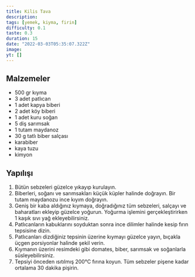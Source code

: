 ```yaml
---
title: Kilis Tava
description:
tags: [yemek, kiyma, firin]
difficulty: 0.1
taste: 0.3
duration: 15
date: "2022-03-03T05:35:07.322Z"
image:
yt: []
---
```


## Malzemeler

- 500 gr kıyma
- 3 adet patlıcan
- 1 adet kapya biberi
- 2 adet köy biberi
- 1 adet kuru soğan
- 5 diş sarımsak
- 1 tutam maydanoz
- 30 g tatlı biber salçası
- karabiber
- kaya tuzu
- kimyon

## Yapılışı

1. Bütün sebzeleri güzelce yıkayıp kurulayın.
2. Biberleri, soğanı ve sarımsakları küçük küpler halinde doğrayın. Bir tutam maydanozu ince kıyım doğrayın.
3. Geniş bir kaba aldığınız kıymaya, doğradığınız tüm sebzeleri, salçayı ve baharatları ekleyip güzelce yoğurun. Yoğurma işlemini gerçekleştirirken 1 kaşık sıvı yağ ekleyebilirsiniz.
4. Patlıcanların kabuklarını soyduktan sonra ince dilimler halinde kesip fırın tepsisine dizin.
5. Patlıcanları dizdiğiniz tepsinin üzerine kıymayı güzelce yayın, bıçakla üçgen porsiyonlar halinde şekil verin.
6. Kıymanın üzerini resimdeki gibi domates, biber, sarımsak ve soğanlarla süsleyebilirsiniz.
7. Tepsiyi önceden ısıtılmış 200°C fırına koyun. Tüm sebzeler pişene kadar ortalama 30 dakika pişirin.
